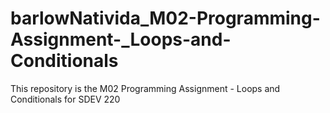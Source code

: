 # barlowNativida_M02-Programming-Assignment-_Loops-and-Conditionals
This repository is the M02 Programming Assignment - Loops and Conditionals for SDEV 220
